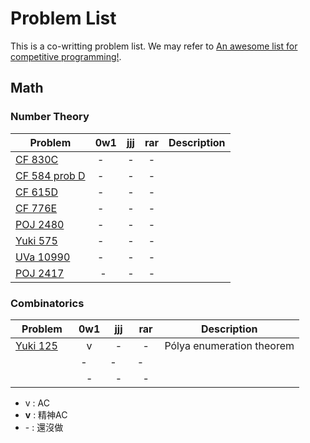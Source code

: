 # Problem List

This is a co-writting problem list. We may refer to [An awesome list for competitive programming!](https://github.com/lnishan/awesome-competitive-programming).


## Math
### Number Theory
| Problem                                    | 0w1    | jjj    | rar    | Description                         |
| ------------------------------------------ |:------:|:------:|:------:|:-----------------------------------:|
| [CF 830C](https://goo.gl/7yDpCN)           | -      | -      | -      |                                     |
| [CF 584 prob D](https://goo.gl/t9Yvkr)     | -      | -      | -      |                                     |
| [CF 615D](https://goo.gl/dGTX2L)           | -      | -      | -      |                                     |
| [CF 776E](https://goo.gl/CiN5P6)           | -      | -      | -      |                                     |
| [POJ 2480](https://goo.gl/YVWxhb)          | -      | -      | -      |                                     |
| [Yuki 575](https://goo.gl/1Tpvkf)          | -      | -      | -      |                                     |
| [UVa 10990](https://goo.gl/zX3RGg)         | -      | -      | -      |                                     |
| [POJ 2417](https://goo.gl/upYkQ5)          | -      | -      | -      |                                     |

### Combinatorics
| Problem                                    | 0w1    | jjj    | rar    | Description                         |
| ------------------------------------------ |:------:|:------:|:------:|:-----------------------------------:|
| [Yuki 125](https://goo.gl/Cf8mVc)          | v      | -      | -      | Pólya enumeration theorem           |
|                                            | -      | -      | -      |                                     |
|                                            | -      | -      | -      |                                     |

<!-- google URL Shortener : https://goo.gl -->

- v : AC
- **v** : 精神AC
- \- : 還沒做
